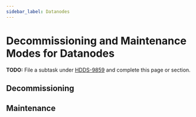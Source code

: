 ```yaml
---
sidebar_label: Datanodes
---
```


# Decommissioning and Maintenance Modes for Datanodes

**TODO:** File a subtask under [HDDS-9859](https://issues.apache.org/jira/browse/HDDS-9859) and complete this page or section.

## Decommissioning

## Maintenance


